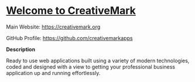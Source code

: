 # [Welcome to CreativeMark](https://creativemark.org/)

Main Website: https://creativemark.org

GitHub Profile: https://github.com/creativemarkapps

**Description**

Ready to use web applications built using a variety of modern technologies, coded and designed with a view to getting your professional business application up and running effortlessly.
